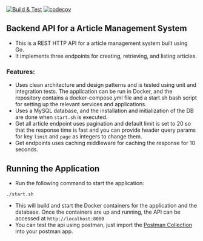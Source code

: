 [![Build & Test](https://github.com/vatsal-chaturvedi/article-management-sys/actions/workflows/build_test.yml/badge.svg)](https://github.com/vatsal-chaturvedi/article-management-sys/actions/workflows/build_test.yml) [![codecov](https://codecov.io/gh/vatsal-chaturvedi/article-management-sys/branch/main/graph/badge.svg?token=S4Q2G7L25O)](https://codecov.io/gh/vatsal-chaturvedi/article-management-sys)
## Backend API for a Article Management System
* This is a REST HTTP API for a article management system built using Go. 
* It implements three endpoints for creating, retrieving, and listing articles. 
### Features: 
* Uses clean architecture and design patterns and is tested using unit and integration tests. The application can be run in Docker, and the repository contains a docker-compose.yml file and a start.sh bash script for setting up the relevant services and applications. 
* Uses a MySQL database, and the installation and initialization of the DB are done when `start.sh` is executed.
* Get all article endpoint uses pagination and default limit is set to 20 so that the response time is fast and you can provide header query params for key `limit` and `page` as integers to change them.
* Get endpoints uses caching middleware for caching the response for 10 seconds.
## Running the Application
* Run the following command to start the application:
```
./start.sh
```
* This will build and start the Docker containers for the application and the database.
Once the containers are up and running, the API can be accessed at `http://localhost:8080`
* You can test the api using postman, just import the [Postman Collection](./article-management-system.postman_collection.json) into your postman app.
